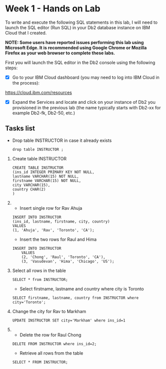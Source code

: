 # Week 1 - Hands on Lab 

To write and execute the following SQL statements in this lab, I will need to launch the SQL editor (Run SQL) in your Db2 database instance on IBM Cloud that I created.

**NOTE: Some users have reported issues performing this lab using Microsoft Edge. It is recommended using Google Chrome or Mozilla Firefox as your web browser to complete these labs.**

First you will launch the SQL editor in the Db2 console using the following steps:

- [x] Go to your IBM Cloud dashboard (you may need to log into IBM Cloud in the process):

https://cloud.ibm.com/resources

- [x] Expand the Services and locate and click on your instance of Db2 you provisioned in the previous lab (the name typically starts with Db2-xx for example Db2-fk, Db2-50, etc.)

## Tasks list 
- Drop table INSTRUCTOR in case it already exists
  ```
  drop table INSTRUCTOR ; 
  ```
1. Create table INSTRUCTOR
     ```
    CREATE TABLE INSTRUCTOR
    (ins_id INTEGER PRIMARY KEY NOT NULL, 
   lastname VARCHAR(15) NOT NULL, 
   firstname VARCHAR(15) NOT NULL, 
   city VARCHAR(15), 
   country CHAR(2)
    )
    ```
2.  - Insert single row for Rav Ahuja
    ```
    INSERT INTO INSTRUCTOR
    (ins_id, lastname, firstname, city, country)
    VALUES 
    (1, 'Ahuja', 'Rav', 'Toronto', 'CA');
    ```
    - Insert the two rows for Raul and Hima
    ```
    INSERT INTO INSTRUCTOR
        VALUES
        (2, 'Chong', 'Raul', 'Toronto', 'CA'),
        (3, 'Vasudevan', 'Hima', 'Chicago', 'US');

    ```
3.  Select all rows in the table
    ```
    SELECT * from INSTRUCTOR;

    ```
    - Select firstname, lastname and country where city is Toronto
    ```
    SELECT firstname, lastname, country from INSTRUCTOR where city='Toronto';

    ```
4.  Change the city for Rav to Markham
    ```
    UPDATE INSTRUCTOR SET city='Markham' where ins_id=1
    ```
5.  - Delete the row for Raul Chong
    ```
    DELETE FROM INSTRUCTOR where ins_id=2;
    ```
    -  Retrieve all rows from the table
    ```
    SELECT * FROM INSTRUCTOR;
    ```
